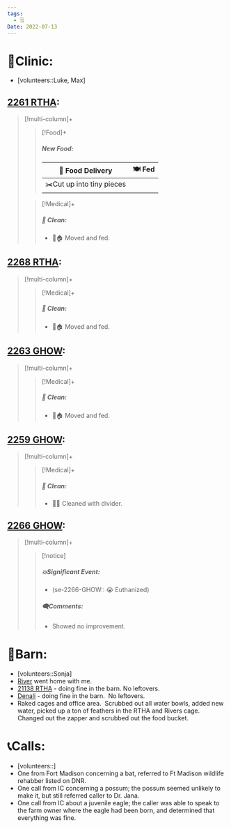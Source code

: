 ```yaml
---
tags:
  - 🗒️
Date: 2022-07-13
---
```


# 🏥Clinic:
- [volunteers::Luke, Max]

## [2261 RTHA](../RARE%20Birds/2261%20RTHA.md):

> [!multi-column]+
>
>> [!Food]+
>> ##### New Food:
>> |🚚 Food Delivery| 🍽️ Fed|
>> |---|---|
>>| ✂️Cut up into tiny pieces|
>
>> [!Medical]+
>>##### 🫧 Clean:
>> - 🧼🏠 Moved and fed.

## [2268 RTHA](../RARE%20Birds/2268%20RTHA.md):

> [!multi-column]+
>
>> [!Medical]+
>>##### 🫧 Clean:
>> - 🧼🏠 Moved and fed.

## [2263 GHOW](../RARE%20Birds/2263%20GHOW.md):

> [!multi-column]+
>
>> [!Medical]+
>>##### 🫧 Clean:
>> - 🧼🏠 Moved and fed.

## [2259 GHOW](../RARE%20Birds/2259%20GHOW.md):

> [!multi-column]+
>
>> [!Medical]+
>>##### 🫧 Clean:
>> - 🧼➗ Cleaned with divider.

## [2266 GHOW](../RARE%20Birds/2266%20GHOW.md):

> [!multi-column]+
>
>> [!notice]
>> ##### 💥Significant Event:
>> - (se-2266-GHOW:: 😭 Euthanized)
>>
>> ##### 🗨️Comments:
>> - Showed no improvement.
>

# 🏡Barn:

- [volunteers::Sonja]
- [River](../RARE%20Birds/Ed%20Birds/River.md) went home with me.
- [21138 RTHA](../RARE%20Birds/21138%20RTHA.md) - doing fine in the barn. No leftovers.
- [Denali](../RARE%20Birds/Ed%20Birds/Denali.md) - doing fine in the barn.  No leftovers.
- Raked cages and office area.  Scrubbed out all water bowls, added new water, picked up a ton of feathers in the RTHA and Rivers cage. Changed out the zapper and scrubbed out the food bucket.

# 📞Calls:

- [volunteers::]
- One from Fort Madison concerning a bat, referred to Ft Madison wildlife rehabber listed on DNR.
- One call from IC concerning a possum; the possum seemed unlikely to make it, but still referred caller to Dr. Jana.
- One call from IC about a juvenile eagle; the caller was able to speak to the farm owner where the eagle had been born, and determined that everything was fine.